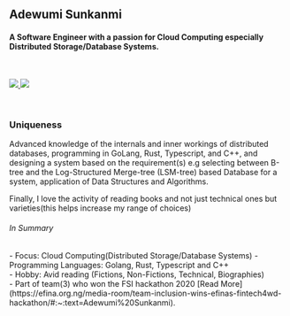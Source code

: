 ## Adewumi Sunkanmi
####  A Software Engineer with a passion for Cloud Computing especially Distributed Storage/Database Systems. 

  <br/>
  <p>
<!-- <a href="https://www.youtube.com/channel/UCI4OZmm_4knG1fsSBNdLtNQ"  />
  <img src="https://blog.hootsuite.com/wp-content/uploads/2018/09/yt_icon_rgb-620x438.png" height="29" />
</a>  -->

<a href="https://www.linkedin.com/in/adewumi-sunkanmi-ab975817a/" target="_blank">
  <img src="https://img.shields.io/badge/linkedin-%230077B5.svg?&style=for-the-badge&logo=linkedin&logoColor=white" />
</a> 

<a href="https://twitter.com/ADEWUMISUNKANM5" target="_blank">
  <img src="https://img.shields.io/badge/twitter-%231DA1F2.svg?&style=for-the-badge&logo=twitter&logoColor=white" />
</a> 

</p>
<br/>
<h3>Uniqueness</h3>
<p>
Advanced knowledge of the internals and inner workings of distributed databases, programming in GoLang, Rust, Typescript, and C++, and designing a system based on the requirement(s) e.g selecting between B-tree and the Log-Structured Merge-tree (LSM-tree) based Database for a system, application of Data Structures and Algorithms. 

Finally, I love the activity of reading books and not just technical ones but varieties(this helps increase my range of choices)
 </p> 
 
 <h6>In Summary</h6>
- Focus: Cloud Computing(Distributed Storage/Database Systems)
- Programming Languages: Golang, Rust, Typescript and C++   <br/>
- Hobby: Avid reading (Fictions, Non-Fictions, Technical, Biographies)  <br/>
<!-- - Teaches Data Structures in Golang [On YouTube](https://www.youtube.com/channel/UCI4OZmm_4knG1fsSBNdLtNQ) <br/> -->
- Part of team(3) who won the FSI hackathon 2020 [Read More](https://efina.org.ng/media-room/team-inclusion-wins-efinas-fintech4wd-hackathon/#:~:text=Adewumi%20Sunkanmi). <br/>





